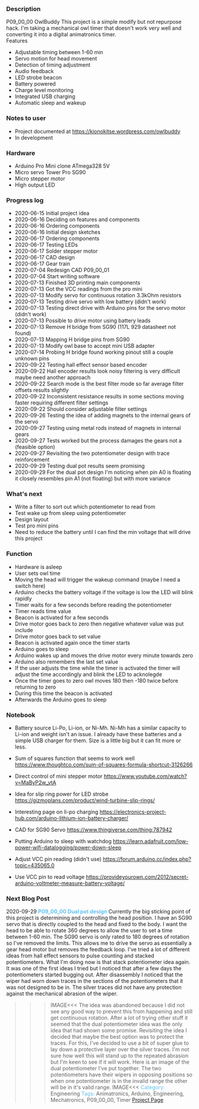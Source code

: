 ### Description  
P09_00_00 OwlBuddy
This project is a simple modify but not repurpose hack. I'm taking a mechanical owl timer that doesn't work very well and converting it into a digital animatronics timer.  
Features
 * Adjustable timing between 1-60 min
 * Servo motion for head movement
 * Detection of timing adjustment
 * Audio feedback
 * LED strobe beacon
 * Battery powered
 * Charge level monitoring
 * Integrated USB charging
 * Automatic sleep and wakeup

### Notes to user
 * Project documented at https://kionokitse.wordpress.com/owlbuddy
 * In development
 
### Hardware
 * Arduino Pro Mini clone ATmega328 5V
 * Micro servo Tower Pro SG90
 * Micro stepper motor
 * High output LED
 
### Progress log 
 * 2020-06-15 Initial project idea 
 * 2020-06-16 Deciding on features and components
 * 2020-06-16 Ordering components
 * 2020-06-16 Initial design sketches
 * 2020-06-17 Ordering components
 * 2020-06-17 Testing LEDs
 * 2020-06-17 Solder stepper motor
 * 2020-06-17 CAD design
 * 2020-06-17 Gear train 
 * 2020-07-04 Redesign CAD P09_00_01
 * 2020-07-04 Start writing software
 * 2020-07-13 Finished 3D printing main components
 * 2020-07-13 Got the VCC readings from the pro mini
 * 2020-07-13 Modify servo for continuous rotation 3.3kOhm resistors
 * 2020-07-13 Testing drive servo with low battery (didn't work)
 * 2020-07-13 Testing direct drive with Arduino pins for the servo motor (didn't work)
 * 2020-07-13 Possible to drive motor using battery leads
 * 2020-07-13 Remove H bridge from SG90 (117L 929 datasheet not found)
 * 2020-07-13 Mapping H bridge pins from SG90
 * 2020-07-13 Modify owl base to accept mini USB adapter
 * 2020-07-14 Probing H bridge found working pinout still a couple unknown pins
 * 2020-09-22 Testing hall effect sensor based encoder 
 * 2020-09-22 Hall encoder results look noisy filtering is very difficult maybe need another approach
 * 2020-09-22 Search mode is the best filter mode so far average filter offsets results slightly
 * 2020-09-22 Inconsistent resistance results in some sections moving faster requiring different filter settings
 * 2020-09-22 Should consider adjustable filter settings
 * 2020-09-26 Testing the idea of adding magnets to the internal gears of the servo
 * 2020-09-27 Testing using metal rods instead of magnets in internal gears
 * 2020-09-27 Tests worked but the process damages the gears not a (feasible option)
 * 2020-09-27 Revisiting the two potentiometer design with trace reinforcement
 * 2020-09-29 Testing dual pot results seem promising
 * 2020-09-29 For the dual pot design I'm noticing when pin A0 is floating it closely resembles pin A1 (not floating) but with more variance
 
### What's next
 * Write a filter to sort out which potentiometer to read from
 * Test wake up from sleep using potentiometer
 * Design layout
 * Test pro mini pins
 * Need to reduce the battery until I can find the min voltage that will drive this project
 
### Function
 * Hardware is asleep 
 * User sets owl time
 * Moving the head will trigger the wakeup command (maybe I need a switch here)
 * Arduino checks the battery voltage if the voltage is low the LED will blink rapidly
 * Timer waits for a few seconds before reading the potentiometer 
 * Timer reads time value
 * Beacon is activated for a few seconds
 * Drive motor goes back to zero then negative whatever value was put include
 * Drive motor goes back to set value
 * Beacon is activated again once the timer starts
 * Arduino goes to sleep
 * Arduino wakes up and moves the drive motor every minute towards zero
 * Arduino also remembers the last set value
 * If the user adjusts the time while the timer is activated the timer will adjust the time accordingly and blink the LED to acknolegde
 * Once the timer goes to zero owl moves 180 then -180 twice before returning to zero
 * During this time the beacon is activated
 * Afterwards the Arduino goes to sleep
 
### Notebook
 * Battery source Li-Po, Li-ion, or Ni-Mh. Ni-Mh has a similar capacity to Li-ion and weight isn't an issue. I already have these batteries and a simple USB charger for them. Size is a little big but it can fit more or less.  
 
 * Sum of squares function that seems to work well https://www.thoughtco.com/sum-of-squares-formula-shortcut-3126266
 * Direct control of mini stepper motor			https://www.youtube.com/watch?v=MaByP2w_vtA
 * Idea for slip ring power for LED strobe		https://gizmoplans.com/product/wind-turbine-slip-rings/
 * Interesting page on li-po charging			https://electronics-project-hub.com/arduino-lithium-ion-battery-charger/
 * CAD for SG90 Servo							https://www.thingiverse.com/thing:787942
 * Putting Arduino to sleep with watchdog		https://learn.adafruit.com/low-power-wifi-datalogging/power-down-sleep
 * Adjust VCC pin reading (didn't use)    		https://forum.arduino.cc/index.php?topic=435065.0 
 * Use VCC pin to read voltage		        	https://provideyourown.com/2012/secret-arduino-voltmeter-measure-battery-voltage/
 
### Next Blog Post
2020-09-29 <font color="63C0EC"><b>P09_00_00 Dual pot design</b></font>
Currently the big sticking point of this project is determining and controlling the head position. I have an SG90 servo that is directly coupled to the head and fixed to the body. I want the head to be able to rotate 360 degrees to allow the user to set a time between 1-60 min. The SG90 servo is only rated to 180 degrees of rotation so I've removed the limits. This allows me to drive the servo as essentially a gear head motor but removes the feedback loop. I've tried a lot of different ideas from hall effect sensors to pulse counting and stacked potentiometers. What I'm doing now is that stack potentiometer idea again. It was one of the first ideas I tried but I noticed that after a few days the potentiometers started bugging out. After disassembly I noticed that the wiper had worn down traces in the sections of the potentiometers that it was not designed to be in. The silver traces did not have any protection against the mechanical abrasion of the wiper. 
>>>IMAGE<<<
The idea was abandoned because I did not see any good way to prevent this from happening and still get continuous rotation. After a lot of trying other stuff it seemed that the dual potentiometer idea was the only idea that had shown some promise. Revisiting the idea I decided that maybe the best option was to protect the traces. For this, I've decided to use a bit of super glue to lay down a protective layer over the silver traces. I'm not sure how well this will stand up to the repeated abrasion but I'm keen to see if it will work. Here is an image of the dual potentiometer I've put together. The two potentiometers have their wipers in opposing positions so when one potentiometer is in the invalid range the other will be in it's valid range.
>>>IMAGE<<< 
<font color="63C0EC">Category:</font> Engineering
<font color="63C0EC">Tags:</font> Animatronics, Arduino, Engineering, Mechatronics, P09_00_00, Timer
<a href="https://kionokitse.wordpress.com/owlbuddy/">Project Page</a>


 
